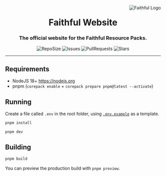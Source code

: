 <a href="https://faithfulpack.net/" target="_blank">
  <img
    src="https://database.faithfulpack.net/images/branding/logos/transparent/hd/main_logo.png?w=256"
    alt="Faithful Logo"
    align="right"
  >
</a>
<div align="center">
  <h1>Faithful Website</h1>
  <h3>The official website for the Faithful Resource Packs.</h3>

  ![RepoSize](https://img.shields.io/github/repo-size/Faithful-Resource-Pack/Website?style=flat-square)
  ![Issues](https://img.shields.io/github/issues/Faithful-Resource-Pack/Website?style=flat-square)
  ![PullRequests](https://img.shields.io/github/issues-pr/Faithful-Resource-Pack/Website?style=flat-square)
  ![Stars](https://img.shields.io/github/stars/Faithful-Resource-Pack/Website?style=flat-square)
</div>

---

## Requirements
- NodeJS 18+ https://nodejs.org
- pnpm (`corepack enable` + `corepack prepare pnpm@latest --activate`)

## Running

Create a file called `.env` in the root folder, using [`.env.example`](.env.example) as a template.

```bash
pnpm install
```

```bash
pnpm dev
```

## Building

```bash
pnpm build
```

You can preview the production build with `pnpm preview`.
